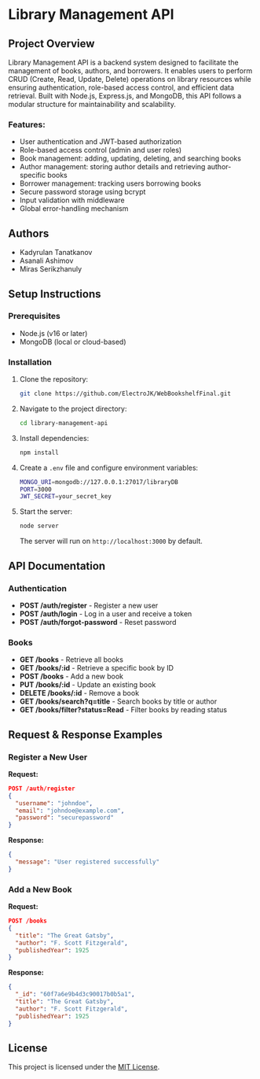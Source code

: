 # Library Management API

## Project Overview
Library Management API is a backend system designed to facilitate the management of books, authors, and borrowers. It enables users to perform CRUD (Create, Read, Update, Delete) operations on library resources while ensuring authentication, role-based access control, and efficient data retrieval. Built with Node.js, Express.js, and MongoDB, this API follows a modular structure for maintainability and scalability.

### Features:
- User authentication and JWT-based authorization
- Role-based access control (admin and user roles)
- Book management: adding, updating, deleting, and searching books
- Author management: storing author details and retrieving author-specific books
- Borrower management: tracking users borrowing books
- Secure password storage using bcrypt
- Input validation with middleware
- Global error-handling mechanism

## Authors
- Kadyrulan Tanatkanov
- Asanali Ashimov
- Miras Serikzhanuly

## Setup Instructions

### Prerequisites
- Node.js (v16 or later)
- MongoDB (local or cloud-based)

### Installation
1. Clone the repository:
   ```sh
   git clone https://github.com/ElectroJK/WebBookshelfFinal.git
   ```
2. Navigate to the project directory:
   ```sh
   cd library-management-api
   ```
3. Install dependencies:
   ```sh
   npm install
   ```
4. Create a `.env` file and configure environment variables:
   ```sh
   MONGO_URI=mongodb://127.0.0.1:27017/libraryDB
   PORT=3000
   JWT_SECRET=your_secret_key
   ```
5. Start the server:
   ```sh
   node server
   ```
   The server will run on `http://localhost:3000` by default.

## API Documentation

### Authentication
- **POST /auth/register** - Register a new user
- **POST /auth/login** - Log in a user and receive a token
- **POST /auth/forgot-password** - Reset password

### Books
- **GET /books** - Retrieve all books
- **GET /books/:id** - Retrieve a specific book by ID
- **POST /books** - Add a new book
- **PUT /books/:id** - Update an existing book
- **DELETE /books/:id** - Remove a book
- **GET /books/search?q=title** - Search books by title or author
- **GET /books/filter?status=Read** - Filter books by reading status

## Request & Response Examples

### Register a New User
**Request:**
```json
POST /auth/register
{
  "username": "johndoe",
  "email": "johndoe@example.com",
  "password": "securepassword"
}
```
**Response:**
```json
{
  "message": "User registered successfully"
}
```

### Add a New Book
**Request:**
```json
POST /books
{
  "title": "The Great Gatsby",
  "author": "F. Scott Fitzgerald",
  "publishedYear": 1925
}
```
**Response:**
```json
{
  "_id": "60f7a6e9b4d3c90017b0b5a1",
  "title": "The Great Gatsby",
  "author": "F. Scott Fitzgerald",
  "publishedYear": 1925
}
```

## License
This project is licensed under the [MIT License](LICENSE).
